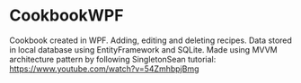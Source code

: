 # CookbookWPF
Cookbook created in WPF.
Adding, editing and deleting recipes.
Data stored in local database using EntityFramework and SQLite.
Made using MVVM architecture pattern by following SingletonSean tutorial: https://www.youtube.com/watch?v=54ZmhbpjBmg

